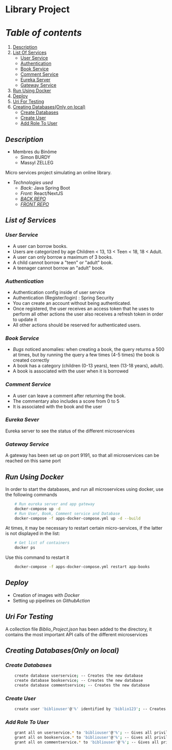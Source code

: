 # Library Project

# *Table of contents*
1. [Description](#description)
2. [List Of Services](#list-of-services)
    - [User Service](#user-service)
    - [Authentication](#authentication)
    - [Book Service](#book-service)
    - [Comment Service](#comment-service)
    - [Eureka Server](#eureka-server)
    - [Gateway Service](#gateway-service)
3. [Run Using Docker](#run-using-docker)
4. [Deploy](#deploy)
5. [Uri For Testing](#uri-for-testing)
6. [Creating Databases(Only on local)](#creating-databases(only-on-local))
   - [Create Databases](#create-databases)
   - [Create User](#create-user)
   - [Add Role To User](#add-role-to-user)

## *Description*
* Membres du Binôme
    - Simon BURDY
    - Massyl ZELLEG<br>

Micro services project simulating an online library.
- *Technologies used*
    * *Back:* Java Spring Boot
    * *Front:* React/NextJS
    * [*BACK REPO*](https://github.com/cybe-m1/Projet_Bibliotheque_Burdy_Simon_Zelleg_Massyl/tree/main)
    * [*FRONT REPO*](https://github.com/SimonBurdy/ProjetBiblioReact/tree/main)

## *List of Services*
### *User Service*
- A user can borrow books.
- Users are categorized by age Children < 13, 13 < Teen < 18, 18 < Adult.
- A user can only borrow a maximum of 3 books.
- A child cannot borrow a "teen" or "adult" book.
- A teenager cannot borrow an "adult" book.
### *Authentication*
- Authentication config inside of user service
- Authentication (Register/login) : Spring Security
- You can create an account without being authenticated.
- Once registered, the user receives an access token that he uses to perform all other actions
  the user also receives a refresh token in order to update it
- All other actions should be reserved for authenticated users.
### *Book Service*
- *Bugs* noticed anomalies: when creating a book, the query returns a 500 at times, but by running the query a few times (4-5 times) the book is created correctly
- A book has a category (children (0-13 years), teen (13-18 years), adult).
- A book is associated with the user when it is borrowed
### *Comment Service*
- A user can leave a comment after returning the book.
- The commentary also includes a score from 0 to 5
- It is associated with the book and the user
### *Eureka Sever*
Eureka server to see the status of the different microservices
### *Gateway Service*
A gateway has been set up on port 9191, so that all microservices can be reached on this same port
## *Run Using Docker*
In order to start the databases, and run all microservices using docker, use the following commands
```bash
    # Run eureka server and app gateway
    docker-compose up -d
    # Run User, Book, Comment service and Database
    docker-compose -f apps-docker-compose.yml up -d --build
```
At times, it may be necessary to restart certain micro-services, if the latter is not displayed in the list:
```bash
    # Get list of containers
    docker ps
```
Use this command to restart it
```bash
    docker-compose -f apps-docker-compose.yml restart app-books
```
## *Deploy*
- Creation of images with *Docker*
- Setting up pipelines on *GithubAction*
## *Uri For Testing*
A collection file *Biblio_Project.json* has been added to the directory, it contains the most important API calls of the different microservices
## *Creating Databases(Only on local)*
### *Create Databases*
```bash
    create database userservice; -- Creates the new database
    create database bookservice; -- Creates the new database
    create database commentservice; -- Creates the new database
```
### *Create User*
```bash
    create user 'bibliouser'@'%' identified by 'biblio123'; -- Creates the user
```
### *Add Role To User*
```bash
    grant all on userservice.* to 'bibliouser'@'%'; -- Gives all privileges to the new user on the newly created database
    grant all on bookservice.* to 'bibliouser'@'%'; -- Gives all privileges to the new user on the newly created database
    grant all on commentservice.* to 'bibliouser'@'%'; -- Gives all privileges to the new user on the newly created database
```








 

